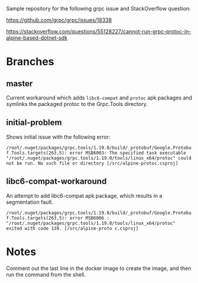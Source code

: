 Sample repository for the following grpc issue and StackOverflow question:

https://github.com/grpc/grpc/issues/18338

https://stackoverflow.com/questions/55128227/cannot-run-grpc-protoc-in-alpine-based-dotnet-sdk

# Branches
## master

Current workaround which adds `libc6-compat` and `protoc` apk packages and symlinks the packaged protoc to the Grpc.Tools directory.

## initial-problem

Shows initial issue with the following error:

   `/root/.nuget/packages/grpc.tools/1.19.0/build/_protobuf/Google.Protobuf.Tools.targets(263,5): error MSB6003: The specified task executable "/root/.nuget/packages/grpc.tools/1.19.0/tools/linux_x64/protoc" could not be run. No such file or directory [/src/alpine-protoc.csproj]`

## libc6-compat-workaround

An attempt to add libc6-compat apk package, which results in a segmentation fault.

   `/root/.nuget/packages/grpc.tools/1.19.0/build/_protobuf/Google.Protobuf.Tools.targets(263,5): error MSB6006
: "/root/.nuget/packages/grpc.tools/1.19.0/tools/linux_x64/protoc" exited with code 139. [/src/alpine-proto
c.csproj]`

# Notes
Comment out the last line in the docker image to create the image, and then run the command from the shell.
